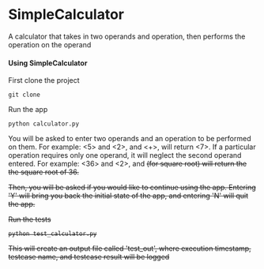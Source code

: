 # SimpleCalculator
A calculator that takes in two operands and operation, then performs the operation on the operand

#### Using SimpleCalculator

First clone the project
~~~
git clone
~~~

Run the app
~~~
python calculator.py
~~~

You will be asked to enter two operands and an operation to be performed on
them. For example: <5> and <2>, and <+>, will return <7>. If a particular
operation requires only one operand, it will neglect the second operand
entered. For example: <36> and <2>, and <s> (for square root) will return the
the square root of 36.

Then, you will be asked if you would like to continue using the app.
Entering 'Y' will bring you back the initial state of the app, and entering 'N'
will quit the app.


Run the tests
~~~
python test_calculator.py
~~~
This will create an output file called 'test_out', where execution timestamp, testcase name, and testcase result will be logged
